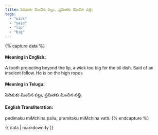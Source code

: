 ```yaml
---
title: పెదిమకు మించిన పల్లు, ప్రమితకు మించిన వత్తి.
tags:
  - "wick"
  - "said"
  - "lip"
  - "big"
---
```


{% capture data %}
#### Meaning in English:
A tooth projecting beyond the lip, a wick too big for the oil dish.
Said of an insolent fellow.
He is on the high ropes

#### Meaning in Telugu:
పెదిమకు మించిన పల్లు, ప్రమితకు మించిన వత్తి.

#### English Transliteration:
pedimaku miMchina pallu, pramitaku miMchina vatti.
{% endcapture %}

{{ data | markdownify }}

